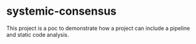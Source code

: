 # systemic-consensus
This project is a poc to demonstrate how a project can include a pipeline and static code analysis.

